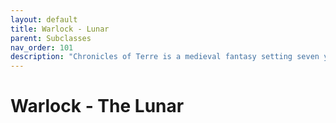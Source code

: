 ```yaml
---
layout: default
title: Warlock - Lunar
parent: Subclasses
nav_order: 101
description: "Chronicles of Terre is a medieval fantasy setting seven years in the writing, currently for dungeons & dragons 5th edition."
---
```


# Warlock - The Lunar

